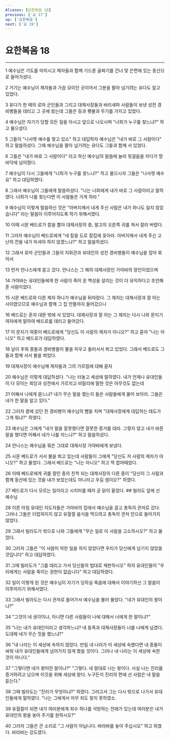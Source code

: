 ```yaml
---
Aliases: [요한복음 18]
previous: ['요 17']
up: ['요한복음']
next: ['요 19']
---
```

# 요한복음 18

***


1 예수님은 기도를 마치시고 제자들과 함께 기드론 골짜기를 건너 맞 은편에 있는 동산으로 들어가셨다. 

2 거기는 예수님이 제자들과 가끔 모이던 곳이어서 그분을 팔아 넘기려는 유다도 알고 있었다. 

3 유다가 한 떼의 로마 군인들과 그리고 대제사장들과 바리새파 사람들이 보낸 성전 경비병들을 데리고 그 곳에 왔는데 그들은 등과 횃불과 무기를 가지고 있었다. 

4 예수님은 자기가 당할 모든 일을 아시고 앞으로 나오시며 "너희가 누구를 찾느냐?" 하고 물으셨다. 

5 그들이 "나사렛 예수를 찾고 있소" 하고 대답하자 예수님은 "내가 바로 그 사람이다" 하고 말씀하셨다. 그때 예수님을 팔아 넘기려는 유다도 그들과 함께 서 있었다. 

6 그들은 "내가 바로 그 사람이다" 라고 하신 예수님의 말씀에 놀라 뒷걸음을 치다가 땅바닥에 넘어졌다. 

7 예수님이 다시 그들에게 "너희가 누구를 찾느냐?" 하고 물으시자 그들은 "나사렛 예수요" 하고 대답하였다. 

8 그래서 예수님이 그들에게 말씀하셨다. "나는 너희에게 내가 바로 그 사람이라고 말하였다. 너희가 나를 찾는다면 이 사람들은 가게 하라." 

9 예수님이 이렇게 말씀하신 것은 "아버지께서 내게 주신 사람은 내가 하나도 잃지 않았습니다" 라는 말씀이 이루어지도록 하기 위해서였다. 

10 이때 시몬 베드로가 칼을 뽑아 대제사장의 종, 말고의 오른쪽 귀를 쳐서 잘라 버렸다. 

11 그러자 예수님이 베드로에게 "네 칼을 도로 칼집에 꽂아라. 아버지께서 내게 주신 고난의 잔을 내가 마셔야 하지 않겠느냐?" 하고 말씀하셨다. 

12 그래서 로마 군인들과 그들의 지휘관과 유대인의 성전 경비병들이 예수님을 잡아 묶어서 

13 먼저 안나스에게 끌고 갔다. 안나스는 그 해의 대제사장인 가야바의 장인이었으며 

14 가야바는 유대인들에게 한 사람이 죽어 온 백성을 살리는 것이 더 유익하다고 조언해 준 사람이었다. 

15 시몬 베드로와 다른 제자 하나가 예수님을 뒤따랐다. 그 제자는 대제사장과 잘 아는 사이였으므로 예수님과 함께 그 집 안뜰까지 들어갔으나 

16 베드로는 혼자 대문 밖에 서 있었다. 대제사장과 잘 아는 그 제자는 다시 나와 문지기 여자에게 말하여 베드로를 데리고 들어갔다. 

17 이 문지기 여종이 베드로에게 "당신도 이 사람의 제자가 아니오?" 하고 묻자 "나는 아니오" 하고 베드로가 대답하였다. 

18 날이 추워 종들과 경비병들이 불을 피우고 둘러서서 쬐고 있었다. 그래서 베드로도 그들과 함께 서서 불을 쬐었다. 

19 대제사장이 예수님께 제자들과 그의 가르침에 대해 묻자 

20 예수님은 이렇게 대답하셨다. "나는 터놓고 세상에 말하였다. 내가 언제나 유대인들이 다 모이는 회당과 성전에서 가르치고 비밀리에 말한 것은 아무것도 없는데 

21 어째서 나에게 묻느냐? 내가 무슨 말을 했는지 들은 사람들에게 물어 보아라. 그들은 내가 한 말을 알고 있다." 

22 그러자 곁에 섰던 한 경비병이 예수님의 뺨을 치며 "대제사장에게 대답하는 태도가 그게 뭐냐?" 하였다. 

23 예수님은 그에게 "내가 말을 잘못했다면 잘못한 증거를 대라. 그렇지 않고 내가 바른 말을 했다면 어째서 네가 나를 치느냐?" 하고 말씀하셨다. 

24 안나스는 예수님을 묶은 그대로 대제사장 가야바에게 보냈다. 

25 시몬 베드로가 서서 불을 쬐고 있는데 사람들이 그에게 "당신도 저 사람의 제자가 아니오?" 하고 물었다. 그래서 베드로는 "나는 아니오" 하고 딱 잡아떼었다. 

26 이때 베드로에게 귀를 잘린 종의 친척 되는 대제사장의 다른 종이 "당신이 그 사람과 함께 동산에 있는 것을 내가 보았는데도 아니라고 우길 셈이오?" 하였다. 

27 베드로가 다시 모르는 일이라고 시치미를 떼자 곧 닭이 울었다. ## 빌라도 앞에 선 예수님 

28 이른 아침 유대인 지도자들은 가야바의 집에서 예수님을 끌고 총독의 관저로 갔다. 그러나 그들은 더럽혀지지 않고 유월절 음식을 먹으려고 총독의 관저 안으로 들어가지 않았다. 

29 그래서 빌라도가 밖으로 나와 그들에게 "무슨 일로 이 사람을 고소하시오?" 하고 물었다. 

30 그러자 그들은 "이 사람이 악한 일을 하지 않았다면 우리가 당신에게 넘기지 않았을 것입니다" 하고 대답하였다. 

31 그때 빌라도가 "그를 데리고 가서 당신들의 법대로 재판하시오" 하자 유대인들이 "우리에게는 사람을 죽이는 권한이 없습니다" 하고 대답하였다. 

32 일이 이렇게 된 것은 예수님이 자기가 당하실 죽음에 대해서 이야기하신 그 말씀이 이루어지기 위해서였다. 

33 그래서 빌라도는 다시 관저로 들어가서 예수님을 불러 물었다. "네가 유대인의 왕이냐?" 

34 "그것이 네 생각이냐, 아니면 다른 사람들이 나에 대해서 너에게 한 말이냐?" 

35 "너는 내가 유대인이라고 생각하느냐? 네 동족과 대제사장들이 너를 나에게 넘겼다. 도대체 네가 무슨 짓을 했느냐?" 

36 "내 나라는 이 세상에 속하지 않았다. 만일 내 나라가 이 세상에 속했다면 내 종들이 싸워 내가 유대인들에게 넘어가지 않게 했을 것이다. 그러나 내 나라는 이 세상에 속한 것이 아니다." 

37 "그렇다면 네가 왕이란 말이냐?" "그렇다. 네 말대로 나는 왕이다. 사실 나는 진리를 증거하려고 났으며 이것을 위해 세상에 왔다. 누구든지 진리의 편에 선 사람은 내 말을 듣는다." 

38 그때 빌라도는 "진리가 무엇이냐?" 하였다. 그러고서 그는 다시 밖으로 나가서 유대인들에게 말하였다. "나는 그에게서 아무 죄도 찾지 못하였소. 

39 유월절이 되면 내가 여러분에게 죄수 하나를 석방하는 전례가 있는데 여러분은 내가 유대인의 왕을 놓아 주기를 원하시오?" 

40 그러자 그들은 큰 소리로 "그 사람이 아닙니다. 바라바를 놓아 주십시오" 하고 외쳤다. 바라바는 강도였다.
